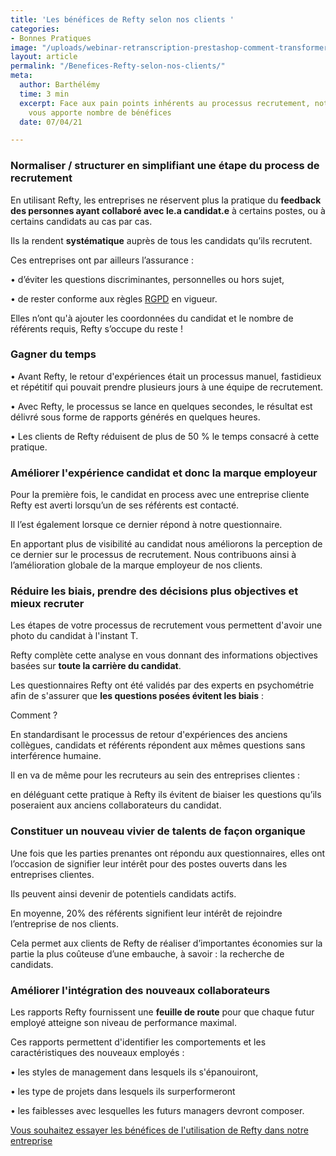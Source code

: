 ```yaml
---
title: 'Les bénéfices de Refty selon nos clients '
categories:
- Bonnes Pratiques
image: "/uploads/webinar-retranscription-prestashop-comment-transformer-la-periode-d-essai-a-tous-les-couts-8.png"
layout: article
permalink: "/Benefices-Refty-selon-nos-clients/"
meta:
  author: Barthélémy
  time: 3 min
  excerpt: Face aux pain points inhérents au processus recrutement, notre onguent
    vous apporte nombre de bénéfices
  date: 07/04/21

---
```

### **Normaliser / structurer en simplifiant une étape du process de recrutement**

En utilisant Refty, les entreprises ne réservent plus la pratique du **feedback des personnes ayant collaboré avec le.a candidat.e** à certains postes, ou à certains candidats au cas par cas.

Ils la rendent **systématique** auprès de tous les candidats qu’ils recrutent.

Ces entreprises ont par ailleurs l’assurance :

• d’éviter les questions discriminantes, personnelles ou hors sujet,

• de rester conforme aux règles [RGPD](https://www.cnil.fr/fr/reglement-europeen-protection-donnees) en vigueur.

Elles n’ont qu'à ajouter les coordonnées du candidat et le nombre de référents requis, Refty s’occupe du reste !

### **Gagner du temps**

• Avant Refty, le retour d'expériences était un processus manuel, fastidieux et répétitif qui pouvait prendre plusieurs jours à une équipe de recrutement.

• Avec Refty, le processus se lance en quelques secondes, le résultat est délivré sous forme de rapports générés en quelques heures.

• Les clients de Refty réduisent de plus de 50 % le temps consacré à cette pratique.

### **Améliorer l'expérience candidat et donc la marque employeur**

Pour la première fois, le candidat en process avec une entreprise cliente Refty est averti lorsqu’un de ses référents est contacté.

Il l’est également lorsque ce dernier répond à notre questionnaire.

En apportant plus de visibilité au candidat nous améliorons la perception de ce dernier sur le processus de recrutement. Nous contribuons ainsi à l’amélioration globale de la marque employeur de nos clients.

### **Réduire les biais, prendre des décisions plus objectives et mieux recruter**

Les étapes de votre processus de recrutement vous permettent d'avoir une photo du candidat à l'instant T.

Refty complète cette analyse en vous donnant des informations objectives basées sur **toute la carrière du candidat**.

Les questionnaires Refty ont été validés par des experts en psychométrie afin de s'assurer que **les questions posées évitent les biais** :

Comment ?

En standardisant le processus de retour d'expériences des anciens collègues, candidats et référents répondent aux mêmes questions sans interférence humaine.

Il en va de même pour les recruteurs au sein des entreprises clientes :

en déléguant cette pratique à Refty ils évitent de biaiser les questions qu’ils poseraient aux anciens collaborateurs du candidat.

### **Constituer un nouveau vivier de talents de façon organique**

Une fois que les parties prenantes ont répondu aux questionnaires, elles ont l’occasion de signifier leur intérêt pour des postes ouverts dans les entreprises clientes.

Ils peuvent ainsi devenir de potentiels candidats actifs.

En moyenne, 20% des référents signifient leur intérêt de rejoindre l’entreprise de nos clients.

Cela permet aux clients de Refty de réaliser d’importantes économies sur la partie la plus coûteuse d’une embauche, à savoir : la recherche de candidats.

### **Améliorer l'intégration des nouveaux collaborateurs**

Les rapports Refty fournissent une **feuille de route** pour que chaque futur employé atteigne son niveau de performance maximal.

Ces rapports permettent d'identifier les comportements et les caractéristiques des nouveaux employés :

• les styles de management dans lesquels ils s'épanouiront,

• les type de projets dans lesquels ils surperformeront

• les faiblesses avec lesquelles les futurs managers devront composer.

[Vous souhaitez essayer les bénéfices de l'utilisation de Refty dans notre entreprise ](https://refty.co/)